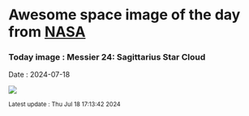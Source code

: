 
# Awesome space image of the day from [NASA](https://api.nasa.gov/)

### Today image : Messier 24: Sagittarius Star Cloud
Date : 2024-07-18

![](https://apod.nasa.gov/apod/image/2407/M24-HaLRGB-RC51_1024.jpg)

<small>Latest update : Thu Jul 18 17:13:42 2024</small>
        
